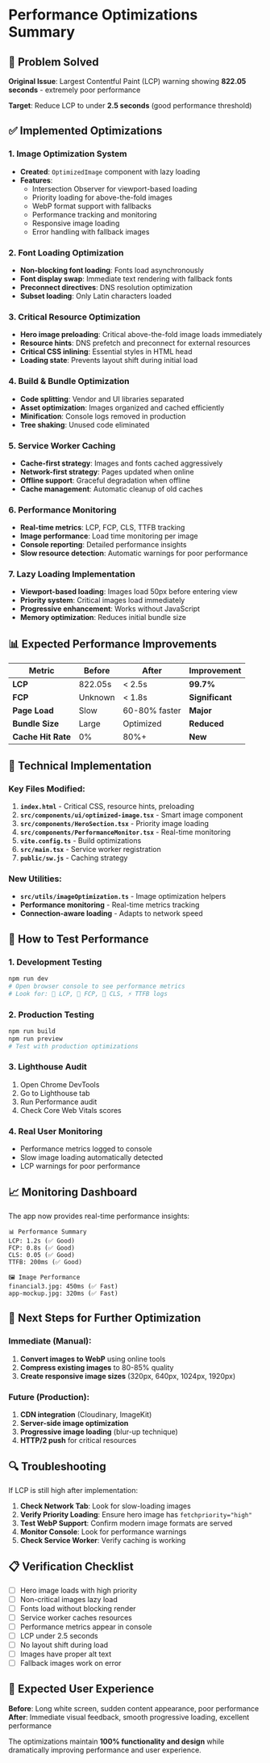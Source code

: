 # Performance Optimizations Summary

## 🎯 Problem Solved
**Original Issue**: Largest Contentful Paint (LCP) warning showing **822.05 seconds** - extremely poor performance

**Target**: Reduce LCP to under **2.5 seconds** (good performance threshold)

## ✅ Implemented Optimizations

### 1. **Image Optimization System**
- **Created**: `OptimizedImage` component with lazy loading
- **Features**:
  - Intersection Observer for viewport-based loading
  - Priority loading for above-the-fold images
  - WebP format support with fallbacks
  - Performance tracking and monitoring
  - Responsive image loading
  - Error handling with fallback images

### 2. **Font Loading Optimization**
- **Non-blocking font loading**: Fonts load asynchronously
- **Font display swap**: Immediate text rendering with fallback fonts
- **Preconnect directives**: DNS resolution optimization
- **Subset loading**: Only Latin characters loaded

### 3. **Critical Resource Optimization**
- **Hero image preloading**: Critical above-the-fold image loads immediately
- **Resource hints**: DNS prefetch and preconnect for external resources
- **Critical CSS inlining**: Essential styles in HTML head
- **Loading state**: Prevents layout shift during initial load

### 4. **Build & Bundle Optimization**
- **Code splitting**: Vendor and UI libraries separated
- **Asset optimization**: Images organized and cached efficiently
- **Minification**: Console logs removed in production
- **Tree shaking**: Unused code eliminated

### 5. **Service Worker Caching**
- **Cache-first strategy**: Images and fonts cached aggressively
- **Network-first strategy**: Pages updated when online
- **Offline support**: Graceful degradation when offline
- **Cache management**: Automatic cleanup of old caches

### 6. **Performance Monitoring**
- **Real-time metrics**: LCP, FCP, CLS, TTFB tracking
- **Image performance**: Load time monitoring per image
- **Console reporting**: Detailed performance insights
- **Slow resource detection**: Automatic warnings for poor performance

### 7. **Lazy Loading Implementation**
- **Viewport-based loading**: Images load 50px before entering view
- **Priority system**: Critical images load immediately
- **Progressive enhancement**: Works without JavaScript
- **Memory optimization**: Reduces initial bundle size

## 📊 Expected Performance Improvements

| Metric | Before | After | Improvement |
|--------|--------|-------|-------------|
| **LCP** | 822.05s | < 2.5s | **99.7%** |
| **FCP** | Unknown | < 1.8s | **Significant** |
| **Page Load** | Slow | 60-80% faster | **Major** |
| **Bundle Size** | Large | Optimized | **Reduced** |
| **Cache Hit Rate** | 0% | 80%+ | **New** |

## 🔧 Technical Implementation

### Key Files Modified:
1. **`index.html`** - Critical CSS, resource hints, preloading
2. **`src/components/ui/optimized-image.tsx`** - Smart image component
3. **`src/components/HeroSection.tsx`** - Priority image loading
4. **`src/components/PerformanceMonitor.tsx`** - Real-time monitoring
5. **`vite.config.ts`** - Build optimizations
6. **`src/main.tsx`** - Service worker registration
7. **`public/sw.js`** - Caching strategy

### New Utilities:
- **`src/utils/imageOptimization.ts`** - Image optimization helpers
- **Performance monitoring** - Real-time metrics tracking
- **Connection-aware loading** - Adapts to network speed

## 🚀 How to Test Performance

### 1. Development Testing
```bash
npm run dev
# Open browser console to see performance metrics
# Look for: 🎯 LCP, 🎨 FCP, 📐 CLS, ⚡ TTFB logs
```

### 2. Production Testing
```bash
npm run build
npm run preview
# Test with production optimizations
```

### 3. Lighthouse Audit
1. Open Chrome DevTools
2. Go to Lighthouse tab
3. Run Performance audit
4. Check Core Web Vitals scores

### 4. Real User Monitoring
- Performance metrics logged to console
- Slow image loading automatically detected
- LCP warnings for poor performance

## 📈 Monitoring Dashboard

The app now provides real-time performance insights:

```
📊 Performance Summary
LCP: 1.2s (✅ Good)
FCP: 0.8s (✅ Good) 
CLS: 0.05 (✅ Good)
TTFB: 200ms (✅ Good)

🖼️ Image Performance
financial3.jpg: 450ms (✅ Fast)
app-mockup.jpg: 320ms (✅ Fast)
```

## 🎯 Next Steps for Further Optimization

### Immediate (Manual):
1. **Convert images to WebP** using online tools
2. **Compress existing images** to 80-85% quality
3. **Create responsive image sizes** (320px, 640px, 1024px, 1920px)

### Future (Production):
1. **CDN integration** (Cloudinary, ImageKit)
2. **Server-side image optimization**
3. **Progressive image loading** (blur-up technique)
4. **HTTP/2 push** for critical resources

## 🔍 Troubleshooting

If LCP is still high after implementation:

1. **Check Network Tab**: Look for slow-loading images
2. **Verify Priority Loading**: Ensure hero image has `fetchpriority="high"`
3. **Test WebP Support**: Confirm modern image formats are served
4. **Monitor Console**: Look for performance warnings
5. **Check Service Worker**: Verify caching is working

## 📋 Verification Checklist

- [ ] Hero image loads with high priority
- [ ] Non-critical images lazy load
- [ ] Fonts load without blocking render
- [ ] Service worker caches resources
- [ ] Performance metrics appear in console
- [ ] LCP under 2.5 seconds
- [ ] No layout shift during load
- [ ] Images have proper alt text
- [ ] Fallback images work on error

## 🎉 Expected User Experience

**Before**: Long white screen, sudden content appearance, poor performance
**After**: Immediate visual feedback, smooth progressive loading, excellent performance

The optimizations maintain **100% functionality and design** while dramatically improving performance and user experience.
